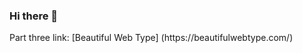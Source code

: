 ### Hi there 👋

<!--
**amylschratz/amylschratz** is a ✨ _special_ ✨ repository because its `README.md` (this file) appears on your GitHub profile.

Here are some ideas to get you started:

- 🔭 I’m currently working on ...this assignment
- 🌱 I’m currently learning ...how to make sourdough
- 👯 I’m looking to collaborate on ...the ultimate christmas playlist
- 🤔 I’m looking for help with ...finding a capstone
- 💬 Ask me about ...my cat
- 📫 How to reach me: ...als99@drexel.edu
- 😄 Pronouns: ...she/her
- ⚡ Fun fact: ...I still write letters
--> Part three link: [Beautiful Web Type] (https://beautifulwebtype.com/)
